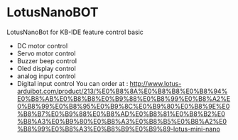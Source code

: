 # LotusNanoBOT
LotusNanoBot for KB-IDE feature control basic
  - DC motor control
  - Servo motor control
  - Buzzer beep control
  - Oled display control
  - analog input control
  - Digital input control
 You can order at : http://www.lotus-arduibot.com/product/213/%E0%B8%8A%E0%B8%B8%E0%B8%94%E0%B8%AB%E0%B8%B8%E0%B9%88%E0%B8%99%E0%B8%A2%E0%B8%99%E0%B8%95%E0%B9%8C%E0%B9%80%E0%B8%9E%E0%B8%B7%E0%B9%88%E0%B8%AD%E0%B8%81%E0%B8%B2%E0%B8%A3%E0%B9%80%E0%B8%A3%E0%B8%B5%E0%B8%A2%E0%B8%99%E0%B8%A3%E0%B8%B9%E0%B9%89-lotus-mini-nano

 

